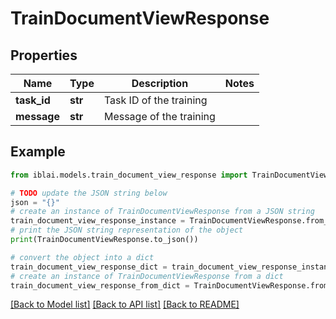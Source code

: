 # TrainDocumentViewResponse


## Properties

Name | Type | Description | Notes
------------ | ------------- | ------------- | -------------
**task_id** | **str** | Task ID of the training | 
**message** | **str** | Message of the training | 

## Example

```python
from iblai.models.train_document_view_response import TrainDocumentViewResponse

# TODO update the JSON string below
json = "{}"
# create an instance of TrainDocumentViewResponse from a JSON string
train_document_view_response_instance = TrainDocumentViewResponse.from_json(json)
# print the JSON string representation of the object
print(TrainDocumentViewResponse.to_json())

# convert the object into a dict
train_document_view_response_dict = train_document_view_response_instance.to_dict()
# create an instance of TrainDocumentViewResponse from a dict
train_document_view_response_from_dict = TrainDocumentViewResponse.from_dict(train_document_view_response_dict)
```
[[Back to Model list]](../README.md#documentation-for-models) [[Back to API list]](../README.md#documentation-for-api-endpoints) [[Back to README]](../README.md)


